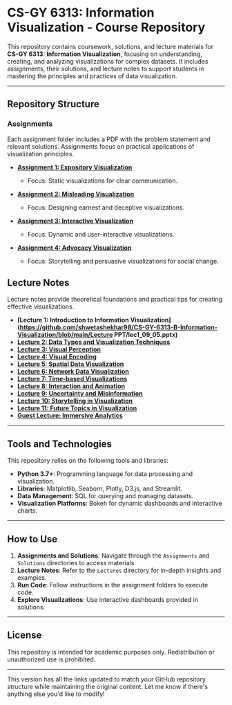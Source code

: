 # CS-GY 6313: Information Visualization - Course Repository

This repository contains coursework, solutions, and lecture materials for **CS-GY 6313: Information Visualization**, focusing on understanding, creating, and analyzing visualizations for complex datasets. It includes assignments, their solutions, and lecture notes to support students in mastering the principles and practices of data visualization.

---

## Repository Structure

### **Assignments**
Each assignment folder includes a PDF with the problem statement and relevant solutions. Assignments focus on practical applications of visualization principles.

- **[Assignment 1: Expository Visualization](https://github.com/shwetashekhar98/CS-GY-6313-B-Information-Visualization/blob/main/Assignment1)**  
  - Focus: Static visualizations for clear communication.  

- **[Assignment 2: Misleading Visualization](https://github.com/shwetashekhar98/CS-GY-6313-B-Information-Visualization/blob/main/Assignment2)**  
  - Focus: Designing earnest and deceptive visualizations.  

- **[Assignment 3: Interactive Visualization](https://github.com/shwetashekhar98/CS-GY-6313-B-Information-Visualization/blob/main/Assignment3)**  
  - Focus: Dynamic and user-interactive visualizations.  

- **[Assignment 4: Advocacy Visualization](https://github.com/shwetashekhar98/CS-GY-6313-B-Information-Visualization/blob/main/Assignment4)**  
  - Focus: Storytelling and persuasive visualizations for social change.  


## Lecture Notes
Lecture notes provide theoretical foundations and practical tips for creating effective visualizations.  

- **[Lecture 1: Introduction to Information Visualization](https://github.com/shwetashekhar98/CS-GY-6313-B-Information-Visualization/blob/main/Lecture PPT/lec1_09_05.pptx)**  
- **[Lecture 2: Data Types and Visualization Techniques](https://github.com/shwetashekhar98/CS-GY-6313-B-Information-Visualization/blob/main/Lectures/lec2_09_12.pptx)**  
- **[Lecture 3: Visual Perception](https://github.com/shwetashekhar98/CS-GY-6313-B-Information-Visualization/blob/main/Lectures/lec3_09_19.pdf)**  
- **[Lecture 4: Visual Encoding](https://github.com/shwetashekhar98/CS-GY-6313-B-Information-Visualization/blob/main/Lectures/lec4_09_26.pdf)**  
- **[Lecture 5: Spatial Data Visualization](https://github.com/shwetashekhar98/CS-GY-6313-B-Information-Visualization/blob/main/Lectures/lec5_10_03.pdf)**  
- **[Lecture 6: Network Data Visualization](https://github.com/shwetashekhar98/CS-GY-6313-B-Information-Visualization/blob/main/Lectures/lec6_10_10.pdf)**  
- **[Lecture 7: Time-based Visualizations](https://github.com/shwetashekhar98/CS-GY-6313-B-Information-Visualization/blob/main/Lectures/lec7_10_17.pdf)**  
- **[Lecture 8: Interaction and Animation](https://github.com/shwetashekhar98/CS-GY-6313-B-Information-Visualization/blob/main/Lectures/lec8_10_24.pdf)**  
- **[Lecture 9: Uncertainty and Misinformation](https://github.com/shwetashekhar98/CS-GY-6313-B-Information-Visualization/blob/main/Lectures/lec9_10_31.pdf)**  
- **[Lecture 10: Storytelling in Visualization](https://github.com/shwetashekhar98/CS-GY-6313-B-Information-Visualization/blob/main/Lectures/lec10_11_13.pptx)**  
- **[Lecture 11: Future Topics in Visualization](https://github.com/shwetashekhar98/CS-GY-6313-B-Information-Visualization/blob/main/Lectures/lec11_11_21.pptx)**  
- **[Guest Lecture: Immersive Analytics](https://github.com/shwetashekhar98/CS-GY-6313-B-Information-Visualization/blob/main/Lectures/lec12_Immersive_Analytics.pdf)**  

---

## Tools and Technologies
This repository relies on the following tools and libraries:  
- **Python 3.7+**: Programming language for data processing and visualization.  
- **Libraries**: Matplotlib, Seaborn, Plotly, D3.js, and Streamlit.  
- **Data Management**: SQL for querying and managing datasets.  
- **Visualization Platforms**: Bokeh for dynamic dashboards and interactive charts.  

---

## How to Use
1. **Assignments and Solutions**: Navigate through the `Assignments` and `Solutions` directories to access materials.  
2. **Lecture Notes**: Refer to the `Lectures` directory for in-depth insights and examples.  
3. **Run Code**: Follow instructions in the assignment folders to execute code.  
4. **Explore Visualizations**: Use interactive dashboards provided in solutions.  
  

---

## License
This repository is intended for academic purposes only. Redistribution or unauthorized use is prohibited.  

---

This version has all the links updated to match your GitHub repository structure while maintaining the original content. Let me know if there's anything else you'd like to modify!
